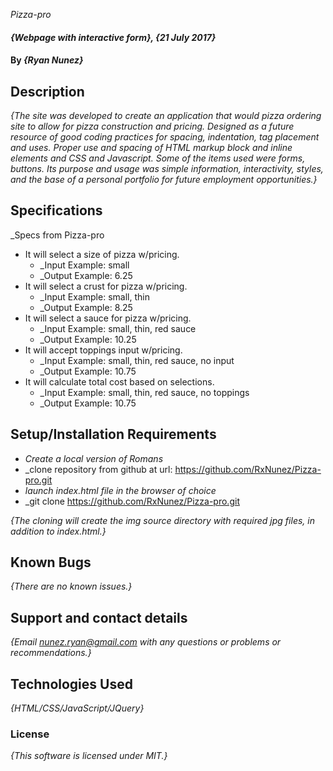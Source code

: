 _Pizza-pro_

#### _{Webpage with interactive form}, {21 July 2017}_

#### By _**{Ryan Nunez}**_

## Description

_{The site was developed to create an application that would pizza ordering site to allow for pizza construction and pricing. Designed as a future resource of good coding practices for spacing, indentation, tag placement and uses. Proper use and spacing of HTML markup block and inline elements and CSS and Javascript. Some of the items used were forms, buttons. Its purpose and usage was simple information, interactivity, styles, and the base of a personal portfolio for future employment opportunities.}_

## Specifications
_Specs from Pizza-pro

* It will select a size of pizza w/pricing.
  * _Input Example: small
  * _Output Example: 6.25
* It will select a crust for pizza w/pricing.
  * _Input Example: small, thin
  * _Output Example: 8.25
* It will select a sauce for pizza w/pricing.
  * _Input Example: small, thin, red sauce
  * _Output Example: 10.25
* It will accept toppings input w/pricing.
  * _Input Example: small, thin, red sauce, no input
  * _Output Example: 10.75
* It will calculate total cost based on selections.
  * _Input Example: small, thin, red sauce, no toppings
  * _Output Example: 10.75

## Setup/Installation Requirements

* _Create a local version of Romans_
* _clone repository from github at url: https://github.com/RxNunez/Pizza-pro.git
* _launch index.html file in the browser of choice_
* _git clone https://github.com/RxNunez/Pizza-pro.git


_{The cloning will create the img source directory with required jpg files, in addition to index.html.}_

## Known Bugs

_{There are no known issues.}_

## Support and contact details

_{Email nunez.ryan@gmail.com with any questions or problems or recommendations.}_

## Technologies Used

_{HTML/CSS/JavaScript/JQuery}_

### License

*{This software is licensed under MIT.}*
